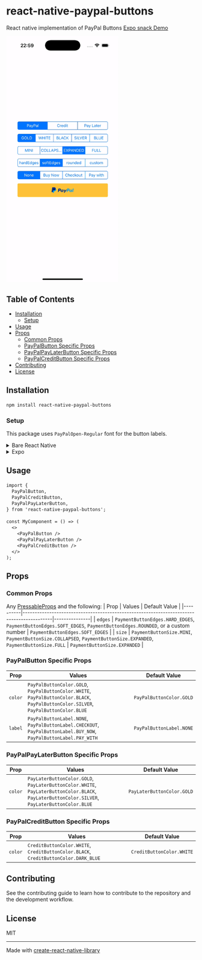 # react-native-paypal-buttons

React native implementation of PayPal Buttons
[Expo snack Demo](https://snack.expo.dev/@youedd/paypal-buttons)

<img src="./preview.gif" alt="Preview" width="300" />

## Table of Contents

- [Installation](#installation)
  - [Setup](#setup)
- [Usage](#usage)
- [Props](#props)
  - [Common Props](#common-props)
  - [PayPalButton Specific Props](#paypalbutton-specific-props)
  - [PayPalPayLaterButton Specific Props](#paypalpaylaterbutton-specific-props)
  - [PayPalCreditButton Specific Props](#paypalcreditbutton-specific-props)
- [Contributing](#contributing)
- [License](#license)

## Installation

```sh
npm install react-native-paypal-buttons
```

### Setup


This package uses `PayPalOpen-Regular` font for the button labels.

<details>
<summary>Bare React Native</summary>

1. Update `react-native.config.js`
    ````
    ...
      assets: [
        "./node_modules/react-native-paypal-buttons/src/assets/fonts"
      ]
    ````
2. Run command 
    ````
    npx react-native-asset
    ````
</details>

<details>
<summary>Expo</summary>

1. Install the `expo-font` package:
    ```sh
    expo install expo-font
    ```
2. Update expo config
    ```tsx
    {
      "expo": {
        "plugins": [
          [
            "expo-font",
            {
              "fonts": ["./node_modules/react-native-paypal-buttons/src/assets/fonts/PayPalOpen-Regular.otf"]
            }
          ]
        ]
      }
    }
    ```

</details>

## Usage

```tsx
import { 
  PayPalButton,
  PayPalCreditButton,
  PayPalPayLaterButton,
} from 'react-native-paypal-buttons';

const MyComponent = () => (
  <>
    <PayPalButton />
    <PayPalPayLaterButton />
    <PayPalCreditButton />
  </>
);
```

## Props

### Common Props
Any [PressableProps](https://reactnative.dev/docs/pressable.html#props) and the following:
| Prop     | Values                                                                                   | Default Value |
|----------|------------------------------------------------------------------------------------------|---------------|
| `edges`  | `PaymentButtonEdges.HARD_EDGES`, `PaymentButtonEdges.SOFT_EDGES`, `PaymentButtonEdges.ROUNDED`, or a custom number | `PaymentButtonEdges.SOFT_EDGES` |
| `size`   | `PaymentButtonSize.MINI`, `PaymentButtonSize.COLLAPSED`, `PaymentButtonSize.EXPANDED`, `PaymentButtonSize.FULL` | `PaymentButtonSize.EXPANDED` |

### PayPalButton Specific Props

| Prop   | Values                                      | Default Value |
|--------|---------------------------------------------|---------------|
| `color`| `PayPalButtonColor.GOLD`, `PayPalButtonColor.WHITE`, `PayPalButtonColor.BLACK`, `PayPalButtonColor.SILVER`, `PayPalButtonColor.BLUE` | `PayPalButtonColor.GOLD` |
| `label`| `PayPalButtonLabel.NONE`, `PayPalButtonLabel.CHECKOUT`, `PayPalButtonLabel.BUY_NOW`, `PayPalButtonLabel.PAY_WITH` | `PayPalButtonLabel.NONE` |

### PayPalPayLaterButton Specific Props

| Prop   | Values                                      | Default Value |
|--------|---------------------------------------------|---------------|
| `color`| `PayLaterButtonColor.GOLD`, `PayLaterButtonColor.WHITE`, `PayLaterButtonColor.BLACK`, `PayLaterButtonColor.SILVER`, `PayLaterButtonColor.BLUE` | `PayLaterButtonColor.GOLD` |

### PayPalCreditButton Specific Props

| Prop   | Values                                      | Default Value |
|--------|---------------------------------------------|---------------|
| `color`| `CreditButtonColor.WHITE`, `CreditButtonColor.BLACK`, `CreditButtonColor.DARK_BLUE` | `CreditButtonColor.WHITE` |

## Contributing

See the contributing guide to learn how to contribute to the repository and the development workflow.

## License

MIT

---

Made with [create-react-native-library](https://github.com/callstack/react-native-builder-bob)
